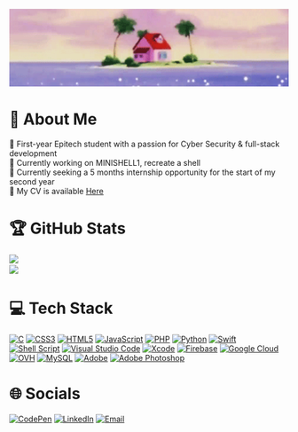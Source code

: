 ![MasterHead](./kame_house_banner.gif)

# 💫 About Me
💬 First-year Epitech student with a passion for Cyber Security & full-stack development<br>
🔭 Currently working on MINISHELL1, recreate a shell<br>
🌱 Currently seeking a 5 months internship opportunity for the start of my second year<br>
📄 My CV is available [Here](https://media.licdn.com/dms/image/D4D1FAQHPKQyKEWk7Zg/feedshare-document-images_1280/1/1707727385550?e=1709164800&v=beta&t=dvBtn-0RUyHF6ouuZIyMD6CU9zrTQLWaMHYwCt0n3fw)<br>

# 🏆 GitHub Stats
![](https://github-stats-eta-roan.vercel.app/api/top-langs/?username=xmarano&layout=donut&show_icons=true&theme=tokyonight)<br>
![](https://github-readme-stats.vercel.app/api?username=xmarano&show_icons=true&theme=tokyonight)<br>

# 💻 Tech Stack
[![C](https://img.shields.io/badge/c-%2300599C.svg?style=for-the-badge&logo=c&logoColor=white)]()
[![CSS3](https://img.shields.io/badge/css3-%231572B6.svg?style=for-the-badge&logo=css3&logoColor=white)]()
[![HTML5](https://img.shields.io/badge/html5-%23E34F26.svg?style=for-the-badge&logo=html5&logoColor=white)]()
[![JavaScript](https://img.shields.io/badge/javascript-%23323330.svg?style=for-the-badge&logo=javascript&logoColor=%23F7DF1E)]()
[![PHP](https://img.shields.io/badge/php-%23777BB4.svg?style=for-the-badge&logo=php&logoColor=white)]()
[![Python](https://img.shields.io/badge/python-3670A0?style=for-the-badge&logo=python&logoColor=ffdd54)]()
[![Swift](https://img.shields.io/badge/swift-F54A2A?style=for-the-badge&logo=swift&logoColor=white)]()
[![Shell Script](https://img.shields.io/badge/shell_script-%23121011.svg?style=for-the-badge&logo=gnu-bash&logoColor=white)]()
[![Visual Studio Code](https://img.shields.io/badge/Visual%20Studio%20Code-0078d7.svg?style=for-the-badge&logo=visual-studio-code&logoColor=white)]()
[![Xcode](https://img.shields.io/badge/Xcode-007ACC?style=for-the-badge&logo=Xcode&logoColor=white)]()
[![Firebase](https://img.shields.io/badge/firebase-%23039BE5.svg?style=for-the-badge&logo=firebase)]()
[![Google Cloud](https://img.shields.io/badge/GoogleCloud-%234285F4.svg?style=for-the-badge&logo=google-cloud&logoColor=white)]()
[![OVH](https://img.shields.io/badge/ovh-%23123F6D.svg?style=for-the-badge&logo=ovh&logoColor=#123F6D)]()
[![MySQL](https://img.shields.io/badge/mysql-%2300000f.svg?style=for-the-badge&logo=mysql&logoColor=white)]()
[![Adobe](https://img.shields.io/badge/adobe-%23FF0000.svg?style=for-the-badge&logo=adobe&logoColor=white)]()
[![Adobe Photoshop](https://img.shields.io/badge/adobe%20photoshop-%2331A8FF.svg?style=for-the-badge&logo=adobe%20photoshop&logoColor=white)]()<br>

# 🌐 Socials
[![CodePen](https://img.shields.io/badge/CodePen-white?style=for-the-badge&logo=codepen&logoColor=black)](https://www.codepen.io/xmarano)
[![LinkedIn](https://img.shields.io/badge/LinkedIn-%230077B5.svg?style=for-the-badge&logo=linkedin&logoColor=white)](https://www.linkedin.com/in/leogregori/)
[![Email](https://img.shields.io/badge/Email-%237C3AED.svg?style=for-the-badge&logo=microsoft-outlook&logoColor=white)](mailto:leo.gregori@epitech.eu)

